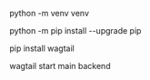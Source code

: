 python -m venv venv

python -m pip install --upgrade pip

pip install wagtail

wagtail start main backend

